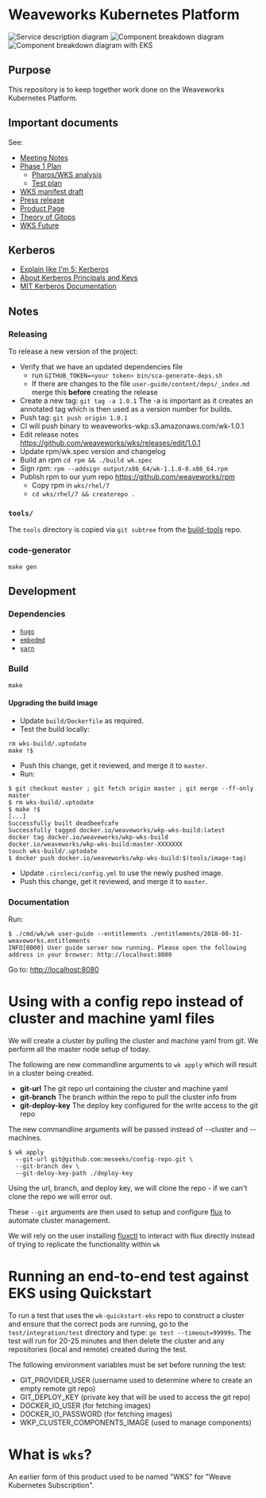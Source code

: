 # Weaveworks Kubernetes Platform

![Service description diagram](https://www.weave.works/assets/images/blt1670b4d9d8010619/KB_support_diagram.jpg)
![Component breakdown diagram](/docs/images/component-breakdown.png)
![Component breakdown diagram with EKS](/docs/images/component-breakdown-eks.png)

## Purpose

This repository is to keep together work done on the Weaveworks Kubernetes Platform.

## Important documents

See:

- [Meeting Notes](https://drive.google.com/open?id=1wfN4V6T9t1-eapXGabFZqkBCxyKW3uVZzz-cBCosgxs)
- [Phase 1 Plan](https://docs.google.com/document/d/1q3y0jDrzNKpTxPUi5JYf8vaPDTLV9_Ur65lxZFElDSo/edit)
  - [Pharos/WKS analysis](https://docs.google.com/document/d/1FRJd5Uj0CuHPwHbqXooIpUF1UKTy9tjsBaNqAA5BtrQ/edit)
  - [Test plan](https://docs.google.com/spreadsheets/d/1EdSdbdbFrYrjLwr33qAMF31n_g2hrSgogljen8RBHj4/edit)
- [WKS manifest draft](https://docs.google.com/document/d/1WtIE11RC-6f4mhp2Krsf1AsNCNEHcSuEQNp12nV0mDU/edit#)
- [Press release](https://www.weave.works/press/releases/weaveworks-launches-enterprise-gitops-services/)
- [Product Page](https://www.weave.works/product/enterprise-kubernetes-support/)
- [Theory of Gitops](https://docs.google.com/document/d/1Y8kr3gROHUnFuGR3h4adjwWH6E3ttGHIYwVuWWVv2VE/edit)
- [WKS Future](https://docs.google.com/document/d/1HK6r5CA0ZlUQT3PmFWVQ_93TlPz31nHdx13-pve1S4U/edit#)

## Kerberos

- [Explain like I'm 5: Kerberos](http://www.roguelynn.com/words/explain-like-im-5-kerberos/)
- [About Kerberos Principals and Keys](https://ssimo.org/blog/id_016.html)
- [MIT Kerberos Documentation](http://web.mit.edu/kerberos/krb5-1.12/doc/index.html)

## Notes

### Releasing

To release a new version of the project:

- Verify that we have an updated dependencies file
  - run `GITHUB_TOKEN=<your token> bin/sca-generate-deps.sh`
  - If there are changes to the file `user-guide/content/deps/_index.md` merge this **before** creating the release
- Create a new tag: `git tag -a 1.0.1` The -a is important as it creates an annotated tag which is then used as a version number for builds.
- Push tag: `git push origin 1.0.1`
- CI will push binary to weaveworks-wkp.s3.amazonaws.com/wk-1.0.1
- Edit release notes https://github.com/weaveworks/wks/releases/edit/1.0.1
- Update rpm/wk.spec version and changelog
- Build an rpm `cd rpm && ./build wk.spec`
- Sign rpm: `rpm --addsign output/x86_64/wk-1.1.0-0.x86_64.rpm`
- Publish rpm to our yum repo https://github.com/weaveworks/rpm
  - Copy rpm in `wks/rhel/7`
  - `cd wks/rhel/7 && createrepo .`

### `tools/`

The `tools` directory is copied via `git subtree` from the
[build-tools](https://github.com/weaveworks/build-tools) repo.

### code-generator

```console
make gen
```

## Development

### Dependencies

- [`hugo`](https://gohugo.io/getting-started/quick-start/)
- [`embedmd`](https://github.com/campoy/embedmd)
- [`yarn`](https://classic.yarnpkg.com/en/docs/install)

### Build

```console
make
```

#### Upgrading the build image

- Update `build/Dockerfile` as required.
- Test the build locally:

```console
rm wks-build/.uptodate
make !$
```

- Push this change, get it reviewed, and merge it to `master`.
- Run:

```console
$ git checkout master ; git fetch origin master ; git merge --ff-only master
$ rm wks-build/.uptodate
$ make !$
[...]
Successfully built deadbeefcafe
Successfully tagged docker.io/weaveworks/wkp-wks-build:latest
docker tag docker.io/weaveworks/wkp-wks-build docker.io/weaveworks/wkp-wks-build:master-XXXXXXX
touch wks-build/.uptodate
$ docker push docker.io/weaveworks/wkp-wks-build:$(tools/image-tag)
```

- Update `.circleci/config.yml` to use the newly pushed image.
- Push this change, get it reviewed, and merge it to `master`.

### Documentation

Run:

```console
$ ./cmd/wk/wk user-guide --entitlements ./entitlements/2018-08-31-weaveworks.entitlements
INFO[0000] User guide server now running. Please open the following address in your browser: http://localhost:8080
```

Go to: [http://localhost:8080](http://localhost:8080)

# Using with a config repo instead of cluster and machine yaml files

We will create a cluster by pulling the cluster and machine yaml from git. We perform all the master node setup of today.

The following are new commandline arguments to `wk apply` which will result in a cluster being created.

- **git-url** The git repo url containing the cluster and machine yaml
- **git-branch** The branch within the repo to pull the cluster info from
- **git-deploy-key** The deploy key configured for the write access to the git repo

The new commandline arguments will be passed instead of --cluster and --machines.

```console
$ wk apply
  --git-url git@github.com:meseeks/config-repo.git \
  --git-branch dev \
  --git-deloy-key-path ./deploy-key
```

Using the url, branch, and deploy key, we will clone the repo - if we can't clone the repo we will error out.

These `--git` arguments are then used to setup and configure [flux](https://www.weave.works/oss/flux/) to automate cluster management.

We will rely on the user installing [fluxctl](https://docs.fluxcd.io/en/latest/references/fluxctl/) to interact with flux directly instead of trying to replicate the functionality within `wk`

# Running an end-to-end test against EKS using Quickstart

To run a test that uses the `wk-quickstart-eks` repo to construct a cluster and ensure that the correct pods are running, go to the `test/integration/test` directory and type: `go test --timeout=99999s`. The test will run for 20-25 minutes and then delete the cluster and any repositories (local and remote) created during the test.

The following environment variables must be set before running the test:

- GIT_PROVIDER_USER (username used to determine where to create an empty remote git repo)
- GIT_DEPLOY_KEY (private key that will be used to access the git repo)
- DOCKER_IO_USER (for fetching images)
- DOCKER_IO_PASSWORD (for fetching images)
- WKP_CLUSTER_COMPONENTS_IMAGE (used to manage components)

# What is `wks`?

An earlier form of this product used to be named "WKS" for "Weave Kubernetes Subscription".
